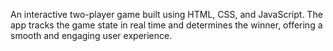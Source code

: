 An interactive two-player game built using HTML, CSS, and JavaScript. The app tracks the game state in real time and determines the winner, offering a smooth and engaging user experience.


